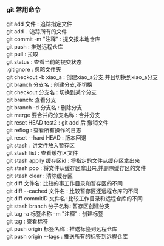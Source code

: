 ### git 常用命令

git add 文件 : 追踪指定文件  
git add . :追踪所有的文件  
git commit -m "注释" : 提交报本地仓库  
git push : 推送远程仓库  
git pull : 拉取  
git status : 查看当前的提交状态  
.gitignore : 忽略文件夹  
git checkout -b xiao_a : 创建xiao_a分支,并且切换到xiao_a分支  
git branch 分支名 : 创建分支,不切换  
git checkout 分支名 : 切换到某个分支  
git branch: 查看分支  
git branch -d 分支名 : 删除分支  
git merge 要合并的分支名称 : 合并分支  
git reset HEAD test2 : git add 后 撤销文件  
git reflog : 查看所有操作的日志  
git reset --hard HEAD : 版本回退  
git stash : 讲文件放入暂存区  
git stash list : 查看缓存区文件  
git stash applly 缓存区id : 将指定的文件从缓存区拿出来  
git stash pop : 将文件从缓存区拿出来,并删除缓存区的文件  
git stash clear : 清除缓存区  
git diff 文件名: 比较的事工作目录和暂存区的不同  
git diff --cached 文件名 : 比较暂存区还远程仓库的不同  
git diff commitID 文件名: 比较工作目录和远程仓库的不同  
git stash branch 分子名称: 暂存区创建分支  
git tag -a 标签名称 -m "注释" : 创建标签  
git tag : 查看标签  
git push origin 标签名称 : 推送标签到远程仓库  
git push origin --tags : 推送所有的标签到远程仓库  
